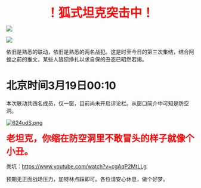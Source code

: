<div style="text-align:center;color:red;font-size:32px;font-weight:bolder">
  ！狐式坦克突击中！
</div>

<img style="max-height: 700px;" src="https://s3.ax1x.com/2021/03/18/62fVfA.png"></img>

<img style="max-height: 180px;" src="https://s3.ax1x.com/2021/03/18/6RAnmt.png"></img>

依旧是熟悉的联动，依旧是熟悉的两名战犯。这是时至今日的第三次集结，结合阿蝗之前的推文，某些人狼狈挣扎以求自保的丑态已昭然若揭。

# 北京时间3月19日00:10

本次联动共四名成员，仅一窗，目前尚未开启评论栏。从窗口简介中可知是防空洞。

[![624udS.png](https://s3.ax1x.com/2021/03/18/624udS.png)](https://imgtu.com/i/624udS)

<div style="color:red;font-size:24px;font-weight:bolder">
  老坦克，你缩在防空洞里不敢冒头的样子就像个小丑。
</div>

粪坑：https://www.youtube.com/watch?v=cgAqP2MtLLg

预期无正面战场压力，加特林点踩即可。各位请安心休息，做个好梦。